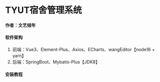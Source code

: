 # TYUT宿舍管理系统

#### 作者：文艺倾年

#### 软件架构

1.  前端：Vue3、Element-Plus、Axios、ECharts、wangEditor【node16 + yarn】
2.  后端：SpringBoot、Mybatis-Plus【JDK8】


#### 安装教程

